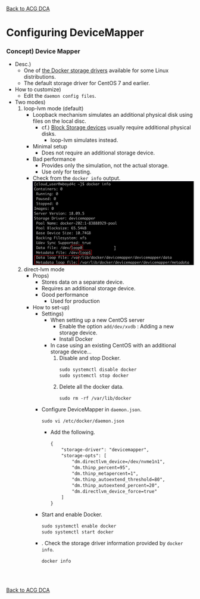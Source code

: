 [Back to ACG DCA](../main.md)

# Configuring DeviceMapper

### Concept) Device Mapper
- Desc.)
  - One of [the Docker storage drivers](../05_01/note.md#concept-storage-drivers-graph-drivers) available for some Linux distributions.   
  - The default storage driver for CentOS 7 and earlier.
- How to customize)
  - Edit the ```daemon config files```.
- Two modes)
  1. loop-lvm mode (default)
     - Loopback mechanism simulates an additional physical disk using files on the  local disc.
       - cf.) [Block Storage devices](../05_01/note.md#concept-storage-models)  usually require additional physical disks.
         - loop-lvm simulates instead.
     - Minimal setup
       - Does not require an additional storage device.
     - Bad performance
       - Provides only the simulation, not the actual storage.
       - Use only for testing.
     - Check from the ```docker info``` output.   
       ![](images/001.png)
  2. direct-lvm mode
     - Props)
       - Stores data on a separate device.
       - Requires an additional storage device.
       - Good performance
         - Used for production
     - How to set-up)
       - Settings)
         - When setting up a new CentOS server
           - Enable the option ```add/dev/xvdb``` : Adding a new storage device.
           - Install Docker
         - In case using an existing CentOS with an additional storage device...
           1. Disable and stop Docker.
              ```
              sudo systemctl disable docker
              sudo systemctl stop docker
              ```
           2. Delete all the docker data.
              ```
              sudo rm -rf /var/lib/docker
              ```
       - Configure DeviceMapper in ```daemon.json```.
         ```
         sudo vi /etc/docker/daemon.json
         ```
         - Add the following.
           ```
           {
               "storage-driver": "devicemapper",
               "storage-opts": [
                   "dm.directlvm_device=/dev/nvme1n1",
                   "dm.thinp_percent=95",
                   "dm.thinp_metapercent=1",
                   "dm.thinp_autoextend_threshold=80",
                   "dm.thinp_autoextend_percent=20",
                   "dm.directlvm_device_force=true"
               ]
           }
           ```
       - Start and enable Docker.
         ```
         sudo systemctl enable docker
         sudo systemctl start docker
         ```
       - . Check the storage driver information provided by ```docker info```.
         ```
         docker info
         ```



<br>

<br>

[Back to ACG DCA](../main.md)